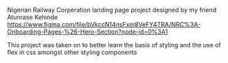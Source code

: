 Nigerian Railway Corperation landing page project designed by my friend Atunrase Kehinde https://www.figma.com/file/bVkccN14nsFxm8VeFY4TRA/NRC%3A-Onboarding-Pages-%26-Hero-Section?node-id=0%3A1

This project was taken on to better learn the basis of styling and the use of flex in css amongst other styling components 